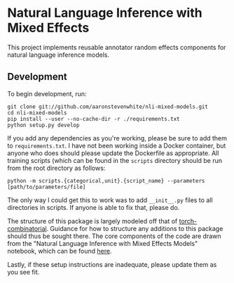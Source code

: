 # Natural Language Inference with Mixed Effects

This project implements reusable annotator random effects components for natural language inference models.

## Development

To begin development, run:

```
git clone git://github.com/aaronstevenwhite/nli-mixed-models.git
cd nli-mixed-models
pip install --user --no-cache-dir -r ./requirements.txt
python setup.py develop
```

If you add any dependencies as you're working, please be sure to add them to `requirements.txt`. I have not been working inside a Docker container, but anyone who does should please update the Dockerfile as appropriate. All training scripts (which can be found in the `scripts` directory should be run from the root directory as follows:

```python -m scripts.{categorical,unit}.{script_name} --parameters [path/to/parameters/file]```

The only way I could get this to work was to add `__init__.py` files to all directories in scripts. If anyone is able to fix that, please do. 

The structure of this package is largely modeled off that of [torch-combinatorial](https://github.com/aaronstevenwhite/torch-combinatorial). Guidance for how to structure any additions to this package should thus be sought there. The core components of the code are drawn from the "Natural Language Inference with Mixed Effects Models" notebook, which can be found [here](https://github.com/aaronstevenwhite/nli-mixed-models/blob/master/scripts/Natural%20Language%20Inference%20with%20Mixed%20Effects%20Models.ipynb).

Lastly, if these setup instructions are inadequate, please update them as you see fit.

